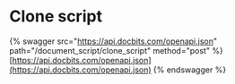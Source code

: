 # Clone script

{% swagger src="https://api.docbits.com/openapi.json" path="/document_script/clone_script" method="post" %}
[https://api.docbits.com/openapi.json](https://api.docbits.com/openapi.json)
{% endswagger %}
